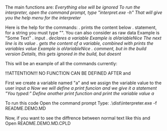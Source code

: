 The main functions are: <prt> <stm> <inp> <var> <con> <cmt>
Everything else will be ignored
To run the interpreter, open the command prompt, type "interpret.exe -h"
That will give you the help menu for the interpreter

Here is the help for the commands:
. <prt> prints the content below
. <stm> statement, for a string you must type "". You can also consider <stm> as raw data
Example is <stm> "Some Text"
. <inp> input
. <var> declares a variable
Example is <var> aVariableNice
The next line is its value
. <con> gets the content of a variable, combined with <prt> prints the variables value
Example is <con> aVariableNice
. <cmt> comment, but in the build version
Details, this gets ignored in the build, but <cmt> doesnt

This will be an example of all the commands currently:

!!!ATTENTION!!!
NO <cmt> FUNCTION CAN BE DEFINED AFTER <prt> and <var>

<cmt> First we create a variable named "a" and we assign the variable value to the user input
<var> a
<inp>
<cmt> Now we will define a print funcion and we give it a statement
<prt>
<stm> "You typed:"
<cmt> Define another print function and print the variable value
<prt>
<con> a

To run this code
Open the command prompt
Type: .\dist\interpreter.exe -f README.DEMO.MD

Now, if you want to see the diffrence between normal text like this and <cmt>
Open README.DEMO.MD.CPLD
